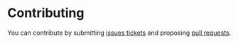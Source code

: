 <h1><b>Contributing</b></h1>

<p>You can contribute by submitting <a href="https://github.com/sawantakash321/weatherApp/issues">issues tickets</a> and proposing <a href="https://github.com/sawantakash321/weatherApp/pulls">pull requests</a>.

